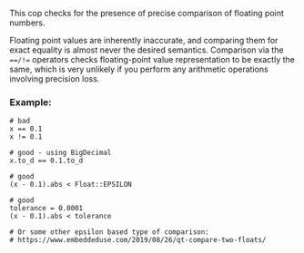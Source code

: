 This cop checks for the presence of precise comparison of floating point numbers.

Floating point values are inherently inaccurate, and comparing them for exact equality
is almost never the desired semantics. Comparison via the `==/!=` operators checks
floating-point value representation to be exactly the same, which is very unlikely
if you perform any arithmetic operations involving precision loss.

### Example:
    # bad
    x == 0.1
    x != 0.1

    # good - using BigDecimal
    x.to_d == 0.1.to_d

    # good
    (x - 0.1).abs < Float::EPSILON

    # good
    tolerance = 0.0001
    (x - 0.1).abs < tolerance

    # Or some other epsilon based type of comparison:
    # https://www.embeddeduse.com/2019/08/26/qt-compare-two-floats/
